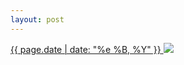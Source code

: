 ```yaml
---
layout: post
---
```


<p>
  <a href="/155">
    <time>{{ page.date | date: "%e %B, %Y" }}</time>
  </a>
  <a href="/155"><img src="{{ site.assets_url }}/155.jpg"/></a>
</p>
